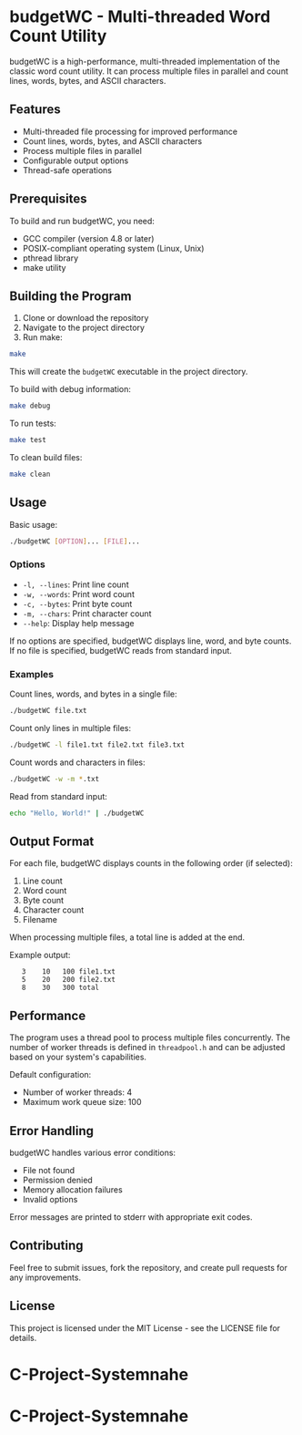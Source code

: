 # budgetWC - Multi-threaded Word Count Utility

budgetWC is a high-performance, multi-threaded implementation of the classic word count utility. It can process multiple files in parallel and count lines, words, bytes, and ASCII characters.

## Features

- Multi-threaded file processing for improved performance
- Count lines, words, bytes, and ASCII characters
- Process multiple files in parallel
- Configurable output options
- Thread-safe operations

## Prerequisites

To build and run budgetWC, you need:

- GCC compiler (version 4.8 or later)
- POSIX-compliant operating system (Linux, Unix)
- pthread library
- make utility

## Building the Program

1. Clone or download the repository
2. Navigate to the project directory
3. Run make:

```bash
make
```

This will create the `budgetWC` executable in the project directory.

To build with debug information:
```bash
make debug
```

To run tests:
```bash
make test
```

To clean build files:
```bash
make clean
```

## Usage

Basic usage:
```bash
./budgetWC [OPTION]... [FILE]...
```

### Options

- `-l, --lines`: Print line count
- `-w, --words`: Print word count
- `-c, --bytes`: Print byte count
- `-m, --chars`: Print character count
- `--help`: Display help message

If no options are specified, budgetWC displays line, word, and byte counts.
If no file is specified, budgetWC reads from standard input.

### Examples

Count lines, words, and bytes in a single file:
```bash
./budgetWC file.txt
```

Count only lines in multiple files:
```bash
./budgetWC -l file1.txt file2.txt file3.txt
```

Count words and characters in files:
```bash
./budgetWC -w -m *.txt
```

Read from standard input:
```bash
echo "Hello, World!" | ./budgetWC
```

## Output Format

For each file, budgetWC displays counts in the following order (if selected):
1. Line count
2. Word count
3. Byte count
4. Character count
5. Filename

When processing multiple files, a total line is added at the end.

Example output:
```
   3    10   100 file1.txt
   5    20   200 file2.txt
   8    30   300 total
```

## Performance

The program uses a thread pool to process multiple files concurrently. The number of worker threads is defined in `threadpool.h` and can be adjusted based on your system's capabilities.

Default configuration:
- Number of worker threads: 4
- Maximum work queue size: 100

## Error Handling

budgetWC handles various error conditions:
- File not found
- Permission denied
- Memory allocation failures
- Invalid options

Error messages are printed to stderr with appropriate exit codes.

## Contributing

Feel free to submit issues, fork the repository, and create pull requests for any improvements.

## License

This project is licensed under the MIT License - see the LICENSE file for details.

# C-Project-Systemnahe
# C-Project-Systemnahe
